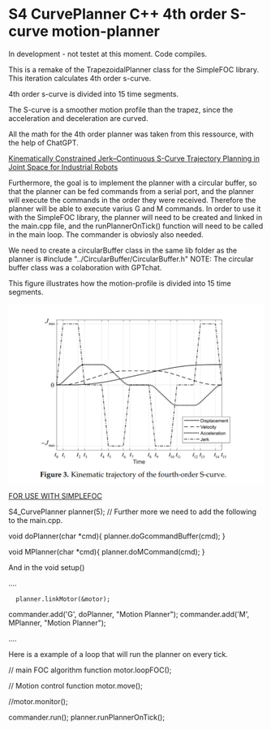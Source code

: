 # S4 CurvePlanner C++ 4th order S-curve motion-planner

In development - not testet at this moment. Code compiles. 

This is a remake of the TrapezoidalPlanner class for the SimpleFOC library. This iteration calculates 4th order s-curve. 

4th order s-curve is divided into 15 time segments. 

The S-curve is a smoother motion profile than the trapez, since the acceleration and deceleration are curved.

All the math for the 4th order planner was taken from this ressource, with the help of ChatGPT.


[Kinematically Constrained Jerk–Continuous S-Curve Trajectory Planning in Joint Space for Industrial Robots](https://www.mdpi.com/2079-9292/12/5/1135)



Furthermore, the goal is to implement the planner with a circular buffer, so that the planner can be fed commands from a serial port,
and the planner will execute the commands in the order they were received. Therefore the planner will be able to execute varius G and M commands.
In order to use it with the SimpleFOC library, the planner will need to be created and linked in the main.cpp file, and the runPlannerOnTick() function will need to be called in the main loop.
The commander is obviosly also needed. 

We need to create a circularBuffer class in the same lib folder as the planner is #include "../CircularBuffer/CircularBuffer.h" 
NOTE: The circular buffer class was a colaboration with GPTchat.

This figure illustrates how the motion-profile is divided into 15 time segments.

![alt text](https://github.com/Juanduino/S4_CurvePlanner/blob/main/Images/Figure%203.png)





[FOR USE WITH SIMPLEFOC ](https://community.simplefoc.com/)

S4_CurvePlanner planner(5);
// Further more we need to add the following to the main.cpp.


void doPlanner(char *cmd){
  planner.doGcommandBuffer(cmd);
}

void MPlanner(char *cmd){
  planner.doMCommand(cmd);
}



And in the void setup() 
 
 ....

      planner.linkMotor(&motor);
  commander.add('G', doPlanner, "Motion Planner");
  commander.add('M', MPlanner, "Motion Planner");

 ....
  
  
  
  

  Here is a example of a loop that will run the planner on every tick.

   // main FOC algorithm function
  motor.loopFOC();

  // Motion control function
  motor.move();

  //motor.monitor();
  
  commander.run();
  planner.runPlannerOnTick();





